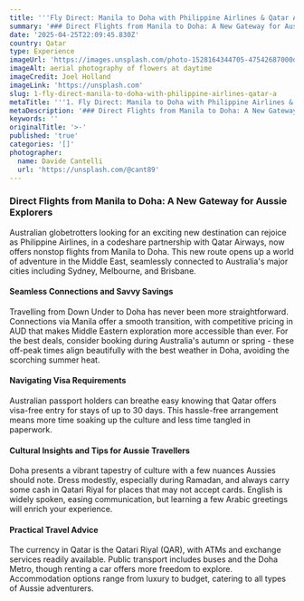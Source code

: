 ```yaml
---
title: '''Fly Direct: Manila to Doha with Philippine Airlines & Qatar Airways'''
summary: '### Direct Flights from Manila to Doha: A New Gateway for Aussie Explorers...'
date: '2025-04-25T22:09:45.830Z'
country: Qatar
type: Experience
imageUrl: 'https://images.unsplash.com/photo-1528164344705-47542687000d'
imageAlt: aerial photography of flowers at daytime
imageCredit: Joel Holland
imageLink: 'https://unsplash.com'
slug: 1-fly-direct-manila-to-doha-with-philippine-airlines-qatar-a
metaTitle: '''1. Fly Direct: Manila to Doha with Philippine Airlines & Qatar Airways'''
metaDescription: '### Direct Flights from Manila to Doha: A New Gateway for Aussie Explorers...'
keywords: ''
originalTitle: '>-'
published: 'true'
categories: '[]'
photographer:
  name: Davide Cantelli
  url: 'https://unsplash.com/@cant89'
---
```








### Direct Flights from Manila to Doha: A New Gateway for Aussie Explorers

Australian globetrotters looking for an exciting new destination can rejoice as Philippine Airlines, in a codeshare partnership with Qatar Airways, now offers nonstop flights from Manila to Doha. This new route opens up a world of adventure in the Middle East, seamlessly connected to Australia's major cities including Sydney, Melbourne, and Brisbane.

#### Seamless Connections and Savvy Savings

Travelling from Down Under to Doha has never been more straightforward. Connections via Manila offer a smooth transition, with competitive pricing in AUD that makes Middle Eastern exploration more accessible than ever. For the best deals, consider booking during Australia's autumn or spring - these off-peak times align beautifully with the best weather in Doha, avoiding the scorching summer heat.

#### Navigating Visa Requirements

Australian passport holders can breathe easy knowing that Qatar offers visa-free entry for stays of up to 30 days. This hassle-free arrangement means more time soaking up the culture and less time tangled in paperwork.

#### Cultural Insights and Tips for Aussie Travellers

Doha presents a vibrant tapestry of culture with a few nuances Aussies should note. Dress modestly, especially during Ramadan, and always carry some cash in Qatari Riyal for places that may not accept cards. English is widely spoken, easing communication, but learning a few Arabic greetings will enrich your experience.

#### Practical Travel Advice

The currency in Qatar is the Qatari Riyal (QAR), with ATMs and exchange services readily available. Public transport includes buses and the Doha Metro, though renting a car offers more freedom to explore. Accommodation options range from luxury to budget, catering to all types of Aussie adventurers.
